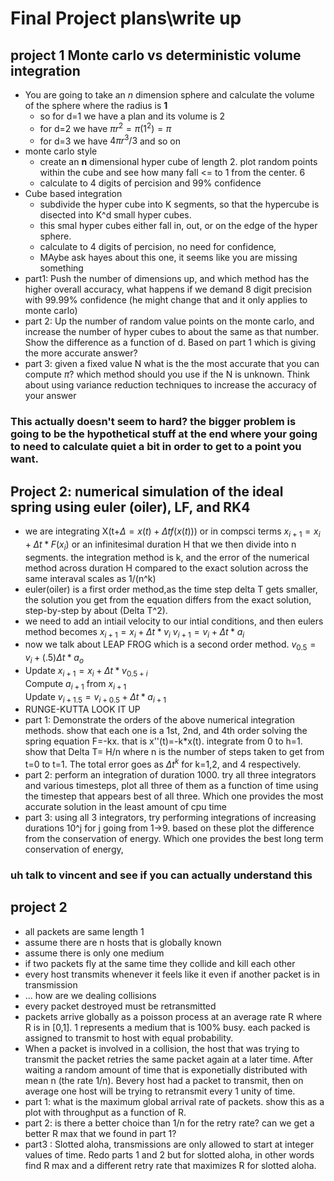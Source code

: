 # Final Project plans\write up
## project 1 Monte carlo vs deterministic volume integration
 - You are going to take an *n* dimension sphere and calculate the volume of the sphere where the radius is **1** 
    - so for d=1 we have a plan and its volume is 2
    - for d=2 we have $\pi r^2= \pi (1^2)= \pi$
    - for d=3 we have $4\pi r^3/3$ and so on
- monte carlo style
    - create an **n** dimensional hyper cube of length 2. plot random points within the cube and see how many fall <= to 1 from the center. 6
    - calculate to 4 digits of percision and 99% confidence
 - Cube based integration
    - subdivide the hyper cube into K segments, so that the hypercube is disected into K^d small hyper cubes.
    - this smal hyper cubes either fall in, out, or on the edge of the hyper sphere.
    - calculate to 4 digits of percision, no need for confidence,
    - MAybe ask hayes about this one, it seems like you are missing something
- part1: Push the number of dimensions up, and which method has the higher overall accuracy, what happens if we demand 8 digit precision with 99.99% confidence (he might change that and it only applies to monte carlo)
- part 2: Up the number of random value points on the monte carlo, and increase the number of hyper cubes to about the same as that number. Show the difference as a function of d. Based on part 1 which is giving the more accurate answer? 
- part 3: given a fixed value N what is the the most accurate that you can compute $\pi$? which method should you use if the N is unknown.  Think about using variance reduction techniques to increase the accuracy of your answer

### This actually doesn't seem to hard? the bigger problem is going to be the hypothetical stuff at the end where your going to need to calculate quiet a bit in order to get to a point you want.

## Project 2: numerical simulation of the ideal spring using euler (oiler), LF, and RK4
- we are integrating X(t+$\Delta=x(t)+\Delta tf(x(t))$) or in compsci terms $x_{i+1}=x_i+\Delta t*F(x_i)$ or an infinitesimal duration H that we then divide into n segments. the integration method is k, and the error of the numerical method across duration H compared to the exact solution across the same interaval scales as 1/(n^k)
- euler(oiler) is a first order method,as the time step delta T gets smaller, the solution you get from the equation differs from the exact solution, step-by-step by about (Delta T^2). 
- we need to add an intiail velocity to our intial conditions, and then eulers method becomes 
    $x_{i+1}=x_i+\Delta t*v_i$
    $v_{i+1}=v_i+\Delta t*a_i$
- now we talk about LEAP FROG which is a second order method.     $v_{0.5}=v_i+(.5)\Delta t*a_o$
- Update $x_{i+1} = x_i + Δt*v_{0.5+i}$  
    Compute $a_{i+1}$ from $x_{i+1}$  
    Update $v_{i+1.5} = v_{i+0.5} + Δt*a_{i+1}$
- RUNGE-KUTTA LOOK IT UP
- part 1: Demonstrate the orders of the above numerical integration methods. show that each one is a 1st, 2nd, and 4th order solving the spring equation F=-kx. that is x''(t)=-k*x(t). integrate from 0 to h=1. show that Delta T= H/n where n is the number of steps taken to get from t=0 to t=1. The total error goes as $\Delta t^k$ for k=1,2, and 4 respectively.
- part 2: perform an integration of duration 1000. try all three integrators and various timesteps, plot all three of them as a function of time using the timestep that appears best of all three. Which one provides the most accurate solution in the least amount of cpu time
- part 3: using all 3 integrators, try performing integrations of increasing durations 10^j for j going from 1->9. based on these plot the difference from the conservation of energy. Which one provides the best long term conservation of energy, 
### uh talk to vincent and see if you can actually understand this
## project 2
- all packets are same length 1
- assume there are n hosts that is globally known
- assume there is only one medium
- if two packets fly at the same time they collide and kill each other
- every host transmits whenever it feels like it even if another packet is in transmission
- ... how are we dealing collisions
- every packet destroyed must be retransmitted
- packets arrive globally as a poisson process at an average rate R where R is in [0,1]. 1 represents a medium that is 100% busy. each packed is assigned to transmit to host with equal probability. 
- When a packet is involved in a collision, the host that was trying to transmit the packet retries the same packet again at a later time. After waiting a random amount of time that is exponetially distributed with mean n (the rate 1/n). Bevery host had a packet to transmit, then on average one host will be trying to retransmit every 1 unity of time. 
- part 1: what is the maximum global arrival rate of packets. show this as a plot with throughput as a function of R.
- part 2: is there a better choice than 1/n for the retry rate? can we get a better R max that we found in part 1? 
- part3 : Slotted aloha, transmissions are only allowed to start at integer values of time. Redo parts 1 and 2 but for slotted aloha, in other words find R max and a different retry rate that maximizes R for slotted aloha.  